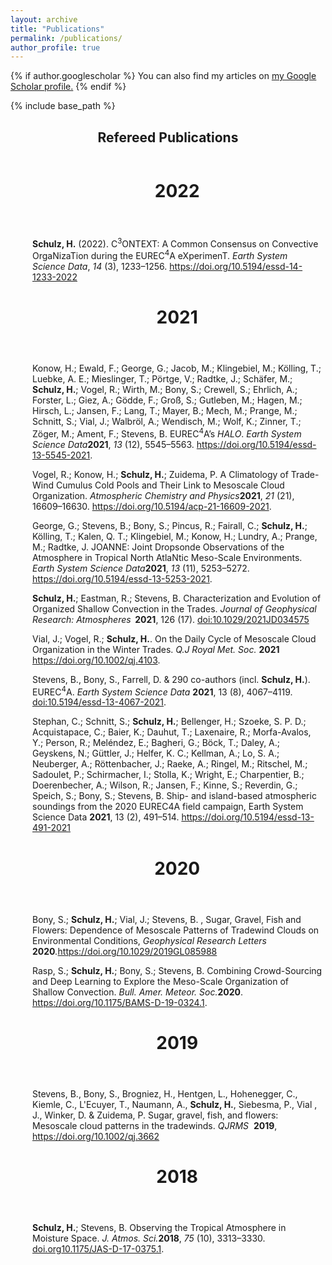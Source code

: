 ```yaml
---
layout: archive
title: "Publications"
permalink: /publications/
author_profile: true
---
```


{% if author.googlescholar %}
  You can also find my articles on <u><a href="{{author.googlescholar}}">my Google Scholar profile</a>.</u>
{% endif %}

{% include base_path %}

<div id="c29211" class="frame frame-default frame-type-textmedia frame-layout-0"><a id="c29599"></a><header><h2 class="">
				Refereed Publications
			</h2></header><div class="ce-textpic ce-right ce-intext"><div class="ce-bodytext"><div class="csl-right-inline" style="margin: 0 .4em 0 2.5em; "><div class="frame frame-default frame-type-list frame-layout-0 frame-space-after-small" id="c32315"><header><h1>2022</h1></header><p><strong>Schulz, H.</strong> (2022). C<sup>3</sup>ONTEXT: A Common Consensus on Convective OrgaNizaTion during the EUREC<sup>4</sup>A eXperimenT. <i>Earth System Science Data</i>, <i>14 </i>(3), 1233–1256. <a href="https://doi.org/10.5194/essd-14-1233-2022" target="_blank">https://doi.org/10.5194/essd-14-1233-2022</a></p><div class="frame frame-default frame-type-list frame-layout-0 frame-space-after-small" id="c32315"><header><h1>2021</h1></header><p>Konow, H.; Ewald, F.; George, G.; Jacob, M.; Klingebiel, M.; Kölling, T.; Luebke, A. E.; Mieslinger, T.; Pörtge, V.; Radtke, J.; Schäfer, M.;<strong> Schulz, H.</strong>; Vogel, R.; Wirth, M.; Bony, S.; Crewell, S.; Ehrlich, A.; Forster, L.; Giez, A.; Gödde, F.; Groß, S.; Gutleben, M.; Hagen, M.; Hirsch, L.; Jansen, F.; Lang, T.; Mayer, B.; Mech, M.; Prange, M.; Schnitt, S.; Vial, J.; Walbröl, A.; Wendisch, M.; Wolf, K.; Zinner, T.; Zöger, M.; Ament, F.; Stevens, B. EUREC<sup>4</sup>A’s <i>HALO</i>. <i>Earth System Science Data</i><b>2021</b>, <i>13</i> (12), 5545–5563. <a href="https://doi.org/10.5194/essd-13-5545-2021" target="_blank">https://doi.org/10.5194/essd-13-5545-2021</a>.</p><p>Vogel, R.; Konow, H.; <strong>Schulz, H.</strong>; Zuidema, P. A Climatology of Trade-Wind Cumulus Cold Pools and Their Link to Mesoscale Cloud Organization. <i>Atmospheric Chemistry and Physics</i><b>2021</b>, <i>21</i> (21), 16609–16630. <a href="https://doi.org/10.5194/acp-21-16609-2021" target="_blank">https://doi.org/10.5194/acp-21-16609-2021</a>.</p><p>George, G.; Stevens, B.; Bony, S.; Pincus, R.; Fairall, C.; <strong>Schulz, H.</strong>; Kölling, T.; Kalen, Q. T.; Klingebiel, M.; Konow, H.; Lundry, A.; Prange, M.; Radtke, J. JOANNE: Joint Dropsonde Observations of the Atmosphere in Tropical North AtlaNtic Meso-Scale Environments. <i>Earth System Science Data</i><b>2021</b>, <i>13</i> (11), 5253–5272. <a href="https://doi.org/10.5194/essd-13-5253-2021" target="_blank">https://doi.org/10.5194/essd-13-5253-2021</a>.</p><p><strong>Schulz, H.</strong>; Eastman, R.; Stevens, B. Characterization and Evolution of Organized Shallow Convection in the Trades. <i>Journal of Geophysical Research: Atmospheres</i><strong>&nbsp; 2021</strong>, 126 (17). <a href="https://agupubs.onlinelibrary.wiley.com/doi/10.1029/2021JD034575" target="_blank">doi:10.1029/2021JD034575</a></p><p>Vial, J.; Vogel, R.; <strong>Schulz, H.</strong>. On the Daily Cycle of Mesoscale Cloud Organization in the Winter Trades. <i>Q.J Royal Met. Soc. </i><strong>2021 </strong><a href="https://doi.org/10.1002/qj.4103" target="_blank">https://doi.org/10.1002/qj.4103</a>.</p><p>Stevens, B., Bony, S., Farrell, D. &amp; 290 co-authors (incl. <strong>Schulz, H.</strong>). EUREC<sup>4</sup>A.&nbsp;<em>Earth System Science Data </em><strong>2021</strong>, 13 (8), 4067–4119. <a href="https://doi.org/10.5194/essd-13-4067-2021" target="_blank">doi:10.5194/essd-13-4067-2021</a>.</p><p>Stephan, C.; Schnitt, S.; <strong>Schulz, H.</strong>; Bellenger, H.; Szoeke, S. P. D.; Acquistapace, C.; Baier, K.; Dauhut, T.; Laxenaire, R.; Morfa-Avalos, Y.; Person, R.; Meléndez, E.; Bagheri, G.; Böck, T.; Daley, A.; Geyskens, N.; Güttler, J.; Helfer, K. C.; Kellman, A.; Lo, S. A.; Neuberger, A.; Röttenbacher, J.; Raeke, A.; Ringel, M.; Ritschel, M.; Sadoulet, P.; Schirmacher, I.; Stolla, K.; Wright, E.; Charpentier, B.; Doerenbecher, A.; Wilson, R.; Jansen, F.; Kinne, S.; Reverdin, G.; Speich, S.; Bony, S.; Stevens, B. Ship- and island-based atmospheric soundings from the 2020 EUREC4A field campaign, Earth System Science Data <strong>2021</strong>, 13 (2), 491–514. <a href="https://doi.org/10.5194/essd-2020-174" target="_blank"></a><a href="https://doi.org/10.5194/essd-13-491-2021" target="_blank">https://doi.org/10.5194/essd-13-491-2021</a></p><div class="frame frame-default frame-type-list frame-layout-0 frame-space-after-small" id="c32315"><header><h1>2020</h1></header><p>Bony, S.; <b>Schulz, H.</b>; Vial, J.; Stevens, B. , Sugar, Gravel, Fish and Flowers: Dependence of Mesoscale Patterns of Tradewind Clouds on Environmental Conditions, <i>Geophysical Research Letters </i><strong>2020</strong><i>.</i><a href="https://doi.org/10.1029/2019GL085988" target="_blank" aria-label="Digital Object Identifier" class="epub-doi">https://doi.org/10.1029/2019GL085988</a></p><p>Rasp, S.; <strong>Schulz, H.</strong>; Bony, S.; Stevens, B. Combining Crowd-Sourcing and Deep Learning to Explore the Meso-Scale Organization of Shallow Convection. <i>Bull. Amer. Meteor. Soc.</i><strong>2020</strong>. <a href="https://doi.org/10.1175/BAMS-D-19-0324.1" target="_blank">https://doi.org/10.1175/BAMS-D-19-0324.1</a>.</p><div class="frame frame-default frame-type-list frame-layout-0 frame-space-after-small" id="c32315"><header><h1>2019</h1></header><p>Stevens, B., Bony, S., Brogniez, H., Hentgen, L., Hohenegger, C., Kiemle, C., L'Ecuyer, T., Naumann, A., <b>Schulz, H.</b>, Siebesma, P., Vial , J., Winker, D. &amp; Zuidema, P. Sugar, gravel, fish, and flowers: Mesoscale cloud patterns in the tradewinds. <i>QJRMS</i>&nbsp; <b>2019</b>, <a href="https://doi.org/10.1002/qj.3662" target="_blank" aria-label="Digital Object Identifier" class="epub-doi">https://doi.org/10.1002/qj.3662</a></p><div class="frame frame-default frame-type-list frame-layout-0 frame-space-after-small" id="c32315"><header><h1>2018</h1></header><p><b>Schulz, H.</b>; Stevens, B. Observing the Tropical Atmosphere in Moisture Space. <i>J. Atmos. Sci.</i><b>2018</b>, <i>75</i> (10), 3313–3330. <a href="https://doi.org/" target="_blank">doi.org</a><a href="https://doi.org/10.1175/JAS-D-17-0375.1" target="_blank">10.1175/JAS-D-17-0375.1</a>.</p></div></div></div></div></div></div></div></div></div>
